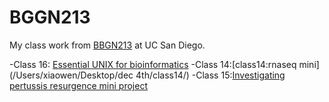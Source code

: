 # BGGN213
My class work from [BBGN213](https://bioboot.github.io/bggn213_F24/) at UC San Diego.


-Class 16: [Essential UNIX for bioinformatics]()
-Class 14:[class14:rnaseq mini](/Users/xiaowen/Desktop/dec 4th/class14/)
-Class 15:[Investigating pertussis resurgence mini project](https://github.com/xxu0113/bggn213_github/blob/main/nov_20/nov_20.md)
